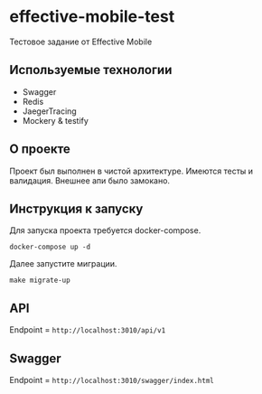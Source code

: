 # effective-mobile-test
Тестовое задание от Effective Mobile

## Используемые технологии
- Swagger
- Redis
- JaegerTracing
- Mockery & testify

## О проекте
Проект был выполнен в чистой архитектуре. Имеются тесты и валидация.
Внешнее апи было замокано.

## Инструкция к запуску
Для запуска проекта требуется docker-compose.

`docker-compose up -d`

Далее запустите миграции.

`make migrate-up`

## API
Endpoint = `http://localhost:3010/api/v1`
## Swagger
Endpoint = `http://localhost:3010/swagger/index.html`

